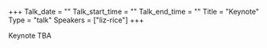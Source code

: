 +++
Talk_date = ""
Talk_start_time = ""
Talk_end_time = ""
Title = "Keynote"
Type = "talk"
Speakers = ["liz-rice"]
+++

Keynote TBA
